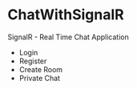 # ChatWithSignalR
SignalR - Real Time Chat Application
- Login
- Register
- Create Room
- Private Chat
